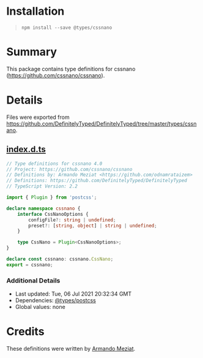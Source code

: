 # Installation
> `npm install --save @types/cssnano`

# Summary
This package contains type definitions for cssnano (https://github.com/cssnano/cssnano).

# Details
Files were exported from https://github.com/DefinitelyTyped/DefinitelyTyped/tree/master/types/cssnano.
## [index.d.ts](https://github.com/DefinitelyTyped/DefinitelyTyped/tree/master/types/cssnano/index.d.ts)
````ts
// Type definitions for cssnano 4.0
// Project: https://github.com/cssnano/cssnano
// Definitions by: Armando Meziat <https://github.com/odnamrataizem>
// Definitions: https://github.com/DefinitelyTyped/DefinitelyTyped
// TypeScript Version: 2.2

import { Plugin } from 'postcss';

declare namespace cssnano {
    interface CssNanoOptions {
        configFile?: string | undefined;
        preset?: [string, object] | string | undefined;
    }

    type CssNano = Plugin<CssNanoOptions>;
}

declare const cssnano: cssnano.CssNano;
export = cssnano;

````

### Additional Details
 * Last updated: Tue, 06 Jul 2021 20:32:34 GMT
 * Dependencies: [@types/postcss](https://npmjs.com/package/@types/postcss)
 * Global values: none

# Credits
These definitions were written by [Armando Meziat](https://github.com/odnamrataizem).
